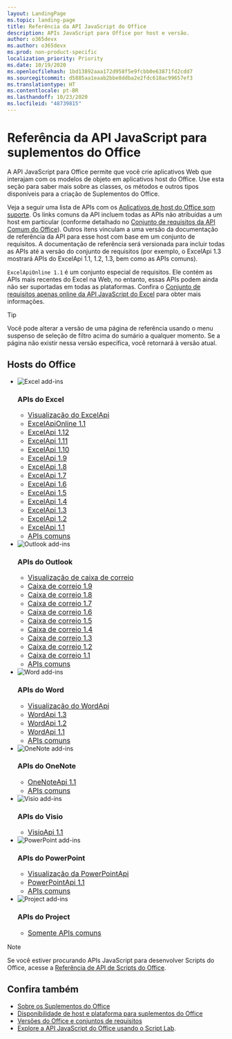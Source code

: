 ```yaml
---
layout: LandingPage
ms.topic: landing-page
title: Referência da API JavaScript do Office
description: APIs JavaScript para Office por host e versão.
author: o365devx
ms.author: o365devx
ms.prod: non-product-specific
localization_priority: Priority
ms.date: 10/19/2020
ms.openlocfilehash: 1bd13892aaa172d958f5e9fcbb0e63871fd2cdd7
ms.sourcegitcommit: d5885aa1eaab2bbe8ddba2e2fdc618ac99657ef3
ms.translationtype: HT
ms.contentlocale: pt-BR
ms.lasthandoff: 10/23/2020
ms.locfileid: "48739815"
---
```

# <a name="office-add-ins-javascript-api-reference"></a>Referência da API JavaScript para suplementos do Office

A API JavaScript para Office permite que você crie aplicativos Web que interajam com os modelos de objeto em aplicativos host do Office. Use esta seção para saber mais sobre as classes, os métodos e outros tipos disponíveis para a criação de Suplementos do Office.

Veja a seguir uma lista de APIs com os [Aplicativos de host do Office som suporte](/office/dev/add-ins/overview/office-add-in-availability). Os links comuns da API incluem todas as APIs não atribuídas a um host em particular (conforme detalhado no [Conjunto de requisitos da API Comum do Office](/office/dev/add-ins/reference/requirement-sets/office-add-in-requirement-sets)). Outros itens vinculam a uma versão da documentação de referência da API para esse host com base em um conjunto de requisitos. A documentação de referência será versionada para incluir todas as APIs até a versão do conjunto de requisitos (por exemplo, o ExcelApi 1.3 mostrará APIs do ExcelApi 1.1, 1.2, 1.3, bem como as APIs comuns).

`ExcelApiOnline 1.1` é um conjunto especial de requisitos. Ele contém as APIs mais recentes do Excel na Web, no entanto, essas APIs podem ainda não ser suportadas em todas as plataformas. Confira o [Conjunto de requisitos apenas online da API JavaScript do Excel](/office/dev/add-ins/reference/requirement-sets/excel-api-online-requirement-set) para obter mais informações.

> [!TIP]
> Você pode alterar a versão de uma página de referência usando o menu suspenso de seleção de filtro acima do sumário a qualquer momento. Se a página não existir nessa versão específica, você retornará à versão atual.

<h2>Hosts do Office</h2>

<ul class="cardsK panelContent cols cols3">
    <li>
        <a class="card x-hidden-focus">
            <div class="cardImageOuter">
                <div class="cardImage">
                    <img src="/javascript/api/overview/images/logo-excel.svg" alt="Excel add-ins" />
                </div>
            </div>
            <div class="cardText">
                <h3>APIs do Excel</h3>
                <ul>
                    <li><a style="font-size: 1rem;" href="/javascript/api/excel?view=excel-js-preview">Visualização do ExcelApi</a></li>
                    <li><a style="font-size: 1rem;" href="/javascript/api/excel?view=excel-js-online">ExcelApiOnline 1.1</a></li>
                    <li><a style="font-size: 1rem;" href="/javascript/api/excel?view=excel-js-1.12">ExcelApi 1.12</a></li>
                    <li><a style="font-size: 1rem;" href="/javascript/api/excel?view=excel-js-1.11">ExcelApi 1.11</a></li>
                    <li><a style="font-size: 1rem;" href="/javascript/api/excel?view=excel-js-1.10">ExcelApi 1.10</a></li>
                    <li><a style="font-size: 1rem;" href="/javascript/api/excel?view=excel-js-1.9">ExcelApi 1.9</a></li>
                    <li><a style="font-size: 1rem;" href="/javascript/api/excel?view=excel-js-1.8">ExcelApi 1.8</a></li>
                    <li><a style="font-size: 1rem;" href="/javascript/api/excel?view=excel-js-1.7">ExcelApi 1.7</a></li>
                    <li><a style="font-size: 1rem;" href="/javascript/api/excel?view=excel-js-1.6">ExcelApi 1.6</a></li>
                    <li><a style="font-size: 1rem;" href="/javascript/api/excel?view=excel-js-1.5">ExcelApi 1.5</a></li>
                    <li><a style="font-size: 1rem;" href="/javascript/api/excel?view=excel-js-1.4">ExcelApi 1.4</a></li>
                    <li><a style="font-size: 1rem;" href="/javascript/api/excel?view=excel-js-1.3">ExcelApi 1.3</a></li>
                    <li><a style="font-size: 1rem;" href="/javascript/api/excel?view=excel-js-1.2">ExcelApi 1.2</a></li>
                    <li><a style="font-size: 1rem;" href="/javascript/api/excel?view=excel-js-1.1">ExcelApi 1.1</a></li>
                    <li><a style="font-size: 1rem;" href="/javascript/api/office?view=excel-js-preview">APIs comuns</a></li>
                </ul>
            </div>
        </a>
    </li>
    <li>
        <a class="card x-hidden-focus">
            <div class="cardImageOuter">
                <div class="cardImage">
                    <img src="/javascript/api/overview/images/logo-outlook.svg" alt="Outlook add-ins" />
                </div>
            </div>
            <div class="cardText">
                <h3>APIs do Outlook</h3>
                <ul>
                    <li><a style="font-size: 1rem;" href="/javascript/api/outlook?view=outlook-js-preview">Visualização de caixa de correio</a></li>
                    <li><a style="font-size: 1rem;" href="/javascript/api/outlook?view=outlook-js-1.9">Caixa de correio 1.9</a></li>
                    <li><a style="font-size: 1rem;" href="/javascript/api/outlook?view=outlook-js-1.8">Caixa de correio 1.8</a></li>
                    <li><a style="font-size: 1rem;" href="/javascript/api/outlook?view=outlook-js-1.7">Caixa de correio 1.7</a></li>
                    <li><a style="font-size: 1rem;" href="/javascript/api/outlook?view=outlook-js-1.6">Caixa de correio 1.6</a></li>
                    <li><a style="font-size: 1rem;" href="/javascript/api/outlook?view=outlook-js-1.5">Caixa de correio 1.5</a></li>
                    <li><a style="font-size: 1rem;" href="/javascript/api/outlook?view=outlook-js-1.4">Caixa de correio 1.4</a></li>
                    <li><a style="font-size: 1rem;" href="/javascript/api/outlook?view=outlook-js-1.3">Caixa de correio 1.3</a></li>
                    <li><a style="font-size: 1rem;" href="/javascript/api/outlook?view=outlook-js-1.2">Caixa de correio 1.2</a></li>
                    <li><a style="font-size: 1rem;" href="/javascript/api/outlook?view=outlook-js-1.1">Caixa de correio 1.1</a></li>
                    <li><a style="font-size: 1rem;" href="/javascript/api/office?view=outlook-js-preview">APIs comuns</a></li>
                </ul>
            </div>
        </a>
    </li>
    <li>
        <a class="card x-hidden-focus">
            <div class="cardImageOuter">
                <div class="cardImage">
                    <img src="/javascript/api/overview/images/logo-word.svg" alt="Word add-ins" />
                </div>
            </div>
            <div class="cardText">
                <h3>APIs do Word</h3>
                <ul>
                    <li><a style="font-size: 1rem;" href="/javascript/api/word?view=word-js-preview">Visualização do WordApi</a></li>
                    <li><a style="font-size: 1rem;" href="/javascript/api/word?view=word-js-1.3">WordApi 1.3</a></li>
                    <li><a style="font-size: 1rem;" href="/javascript/api/word?view=word-js-1.2">WordApi 1.2</a></li>
                    <li><a style="font-size: 1rem;" href="/javascript/api/word?view=word-js-1.1">WordApi 1.1</a></li>
                    <li><a style="font-size: 1rem;" href="/javascript/api/office?view=word-js-preview">APIs comuns</a></li>
                </ul>
            </div>
        </a>
    </li>
    <li>
        <a class="card x-hidden-focus">
            <div class="cardImageOuter">
                <div class="cardImage">
                    <img src="/javascript/api/overview/images/logo-onenote.svg" alt="OneNote add-ins" />
                </div>
            </div>
            <div class="cardText">
                <h3>APIs do OneNote</h3>
                <ul>
                    <li><a style="font-size: 1rem;" href="/javascript/api/onenote?view=onenote-js-1.1">OneNoteApi 1.1</a></li>
                    <li><a style="font-size: 1rem;" href="/javascript/api/office?view=onenote-js-1.1">APIs comuns</a></li>
                </ul>
            </div>
        </a>
    </li>
    <li>
        <a class="card x-hidden-focus">
            <div class="cardImageOuter">
                <div class="cardImage">
                    <img src="/javascript/api/overview/images/logo-visio.svg" alt="Visio add-ins" />
                </div>
            </div>
            <div class="cardText">
                <h3>APIs do Visio</h3>
                <ul>
                    <li><a style="font-size: 1rem;" href="/javascript/api/visio?view=visio-js-1.1">VisioApi 1.1</a></li>
                </ul>
            </div>
        </a>
    </li>
    <li>
        <a class="card x-hidden-focus">
            <div class="cardImageOuter">
                <div class="cardImage">
                    <img src="/javascript/api/overview/images/logo-powerpoint.svg" alt="PowerPoint add-ins" />
                </div>
            </div>
            <div class="cardText">
                <h3>APIs do PowerPoint</h3>
                <ul>
                    <li><a style="font-size: 1rem;" href="/javascript/api/powerpoint?view=powerpoint-js-preview">Visualização da PowerPointApi</a></li>
                    <li><a style="font-size: 1rem;" href="/javascript/api/powerpoint?view=powerpoint-js-1.1">PowerPointApi 1.1</a></li>
                    <li><a style="font-size: 1rem;" href="/javascript/api/office?view=powerpoint-js-preview">APIs comuns</a></li>
                </ul>
            </div>
        </a>
    </li>
    <li>
        <a class="card x-hidden-focus">
            <div class="cardImageOuter">
                <div class="cardImage">
                    <img src="/javascript/api/overview/images/logo-project.svg" alt="Project add-ins" />
                </div>
            </div>
            <div class="cardText">
                <h3>APIs do Project</h3>
                <ul>
                    <li><a style="font-size: 1rem;" href="/javascript/api/office?view=common-js">Somente APIs comuns</a></li>
                </ul>
            </div>
        </a>
    </li>
</ul>

> [!NOTE]
> Se você estiver procurando APIs JavaScript para desenvolver Scripts do Office, acesse a [Referência de API de Scripts do Office](/javascript/api/office-scripts/overview).

## <a name="see-also"></a>Confira também

- [Sobre os Suplementos do Office](/office/dev/add-ins/overview)
- [Disponibilidade de host e plataforma para suplementos do Office](/office/dev/add-ins/overview/office-add-in-availability)
- [Versões do Office e conjuntos de requisitos](/office/dev/add-ins/develop/office-versions-and-requirement-sets)
- [Explore a API JavaScript do Office usando o Script Lab](/office/dev/add-ins/overview/explore-with-script-lab).
